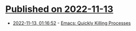 # [Published on 2022-11-13](index.md)

* [2022-11-13, 01:16:52](https://news.ycombinator.com/item?id=33578948) - [Emacs: Quickly Killing Processes](https://xenodium.com/emacs-quick-kill-process/)
